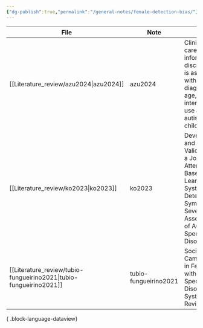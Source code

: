 ```yaml
---
{"dg-publish":true,"permalink":"/general-notes/female-detection-bias/"}
---
```



| File                                                                  | Note                  | title                                                                                                                                                | Paper_type     |
| --------------------------------------------------------------------- | --------------------- | ---------------------------------------------------------------------------------------------------------------------------------------------------- | -------------- |
| [[Literature_review/azu2024\|azu2024]]                             | azu2024               | Clinician–caregiver informant discrepancy is associated with sex, diagnosis age, and intervention use among autistic children                        | journalArticle |
| [[Literature_review/ko2023\|ko2023]]                               | ko2023                | Development and Validation of a Joint Attention-Based Deep Learning System for Detection and Symptom Severity Assessment of Autism Spectrum Disorder | journalArticle |
| [[Literature_review/tubio-fungueirino2021\|tubio-fungueirino2021]] | tubio-fungueirino2021 | Social Camouflaging in Females with Autism Spectrum Disorder A Systematic Review                                                                     | journalArticle |

{ .block-language-dataview}